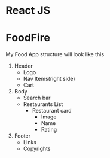 # React JS

# FoodFire

My Food App structure will look like this

1. Header
   - Logo
   - Nav Items(right side)
   - Cart
2. Body
   - Search bar
   - Restaurants List
     - Restaurant card
       - Image
       - Name
       - Rating
3. Footer
   - Links
   - Copyrights
